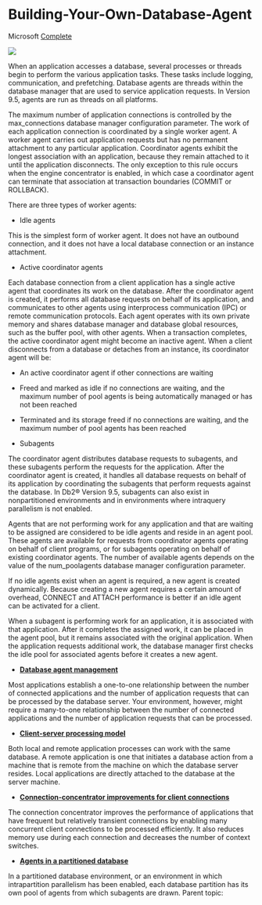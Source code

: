 # Building-Your-Own-Database-Agent
Microsoft
[Complete](https://learn.deeplearning.ai/accomplishments/26690cc8-d8fd-40e6-b664-a4950cd35a37?usp=sharing)

![](https://encrypted-tbn0.gstatic.com/images?q=tbn:ANd9GcQsHK6PqKMFbGDD25jqps5OI-lnx1YAWtn7bds2iLRKYGcWf0qOcpz5kynR&s=10)

When an application accesses a database, several processes or threads begin to perform the various application tasks. These tasks include logging, communication, and prefetching. Database agents are threads within the database manager that are used to service application requests. In Version 9.5, agents are run as threads on all platforms.

The maximum number of application connections is controlled by the max_connections database manager configuration parameter. The work of each application connection is coordinated by a single worker agent. A worker agent carries out application requests but has no permanent attachment to any particular application. Coordinator agents exhibit the longest association with an application, because they remain attached to it until the application disconnects. The only exception to this rule occurs when the engine concentrator is enabled, in which case a coordinator agent can terminate that association at transaction boundaries (COMMIT or ROLLBACK).

There are three types of worker agents:

- Idle agents
  
This is the simplest form of worker agent. It does not have an outbound connection, and it does not have a local database connection or an instance attachment.

- Active coordinator agents
  
Each database connection from a client application has a single active agent that coordinates its work on the database. After the coordinator agent is created, it performs all database requests on behalf of its application, and communicates to other agents using interprocess communication (IPC) or remote communication protocols. Each agent operates with its own private memory and shares database manager and database global resources, such as the buffer pool, with other agents. When a transaction completes, the active coordinator agent might become an inactive agent. When a client disconnects from a database or detaches from an instance, its coordinator agent will be:

-  An active coordinator agent if other connections are waiting
  
-  Freed and marked as idle if no connections are waiting, and the maximum number of pool agents is being automatically managed or has not been reached
  
-  Terminated and its storage freed if no connections are waiting, and the maximum number of pool agents has been reached
  
- Subagents
  
The coordinator agent distributes database requests to subagents, and these subagents perform the requests for the application. After the coordinator agent is created, it handles all database requests on behalf of its application by coordinating the subagents that perform requests against the database. In Db2® Version 9.5, subagents can also exist in nonpartitioned environments and in environments where intraquery parallelism is not enabled.

Agents that are not performing work for any application and that are waiting to be assigned are considered to be idle agents and reside in an agent pool. These agents are available for requests from coordinator agents operating on behalf of client programs, or for subagents operating on behalf of existing coordinator agents. The number of available agents depends on the value of the num_poolagents database manager configuration parameter.

If no idle agents exist when an agent is required, a new agent is created dynamically. Because creating a new agent requires a certain amount of overhead, CONNECT and ATTACH performance is better if an idle agent can be activated for a client.

When a subagent is performing work for an application, it is associated with that application. After it completes the assigned work, it can be placed in the agent pool, but it remains associated with the original application. When the application requests additional work, the database manager first checks the idle pool for associated agents before it creates a new agent.

- [**Database agent management**](https://www.ibm.com/docs/en/SSEPGG_11.5.0/com.ibm.db2.luw.admin.perf.doc/doc/c0005410.html)
  
Most applications establish a one-to-one relationship between the number of connected applications and the number of application requests that can be processed by the database server. Your environment, however, might require a many-to-one relationship between the number of connected applications and the number of application requests that can be processed.

- [**Client-server processing model**](https://www.ibm.com/docs/en/SSEPGG_11.5.0/com.ibm.db2.luw.admin.perf.doc/doc/c0005427.html)
  
Both local and remote application processes can work with the same database. A remote application is one that initiates a database action from a machine that is remote from the machine on which the database server resides. Local applications are directly attached to the database at the server machine.

- [**Connection-concentrator improvements for client connections**](https://www.ibm.com/docs/en/SSEPGG_11.5.0/com.ibm.db2.luw.admin.perf.doc/doc/c0007869.html)
  
The connection concentrator improves the performance of applications that have frequent but relatively transient connections by enabling many concurrent client connections to be processed efficiently. It also reduces memory use during each connection and decreases the number of context switches.

- [**Agents in a partitioned database**](https://www.ibm.com/docs/en/SSEPGG_11.5.0/com.ibm.db2.luw.admin.perf.doc/doc/c0005411.html)
  
In a partitioned database environment, or an environment in which intrapartition parallelism has been enabled, each database partition has its own pool of agents from which subagents are drawn.
Parent topic:
